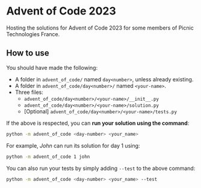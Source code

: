 # Advent of Code 2023
Hosting the solutions for Advent of Code 2023 for some members of Picnic Technologies France.


## How to use
You should have made the following:
- A folder in `advent_of_code/` named `day<number>`, unless already existing.
- A folder in `advent_of_code/day<number>/` named `<your-name>`.
- Three files:
  - `advent_of_code/day<number>/<your-name>/__init__.py`
  - `advent_of_code/day<number>/<your-name>/solution.py`
  - [Optional] `advent_of_code/day<number>/<your-name>/tests.py`

If the above is respected, you can **run your solution using the command**:
```bash
python -m advent_of_code <day-number> <your_name>
```
For example, *John* can run its solution for day 1 using:
```bash
python -m advent_of_code 1 john
```
You can also run your tests by simply adding `--test` to the above command:
```bash
python -m advent_of_code <day-number> <your_name> --test
```
